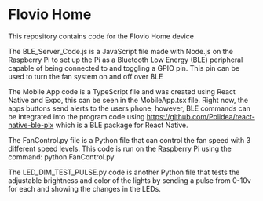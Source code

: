 # Flovio Home
This repository contains code for the Flovio Home device

The BLE_Server_Code.js is a JavaScript file made with Node.js on the Raspberry Pi to set up the Pi as a Bluetooth Low Energy (BLE) peripheral capable of being connected to and toggling a GPIO pin. This pin can be used to turn the fan system on and off over BLE

The Mobile App code is a TypeScript file and was created using React Native and Expo, this can be seen in the MobileApp.tsx file. Right now, the apps buttons send alerts to the users phone, however, BLE commands can be integrated into the program code using https://github.com/Polidea/react-native-ble-plx which is a BLE package for React Native. 

The FanControl.py file is a Python file that can control the fan speed with 3 different speed levels. This code is run on the Raspberry Pi using the command:
python FanControl.py

The LED_DIM_TEST_PULSE.py code is another Python file that tests the adjustable brightness and color of the lights by sending a pulse from 0-10v for each and showing the changes in the LEDs.



